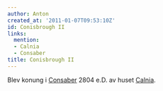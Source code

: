 ```yaml
---
author: Anton
created_at: '2011-01-07T09:53:10Z'
id: Conisbrough II
links:
  mention:
  - Calnia
  - Consaber
title: Conisbrough II
---
```


Blev konung i [Consaber] 2804 e.D. av huset [Calnia].

  [Consaber]: Consaber
  [Calnia]: Calnia
